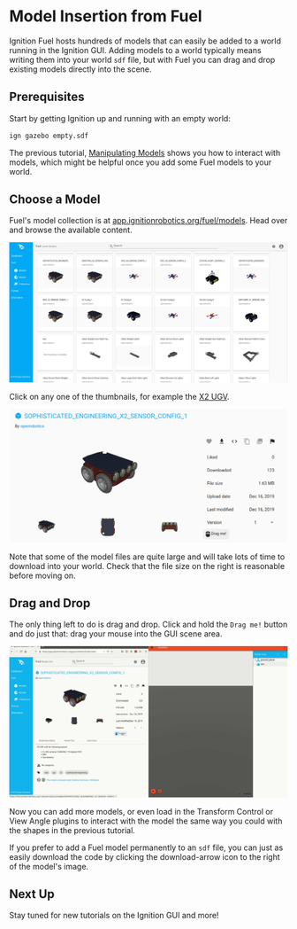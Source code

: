 # Model Insertion from Fuel

Ignition Fuel hosts hundreds of models that can easily be added to a world running in the Ignition GUI.
Adding models to a world typically means writing them into your world `sdf` file, but with Fuel you can drag and drop existing models directly into the scene.

## Prerequisites

Start by getting Ignition up and running with an empty world:

```bash
ign gazebo empty.sdf
```

The previous tutorial, [Manipulating Models](Manipulating_models) shows you how to interact with models, which might be helpful once you add some Fuel models to your world.

## Choose a Model

Fuel's model collection is at [app.ignitionrobotics.org/fuel/models](https://app.ignitionrobotics.org/fuel/models).
Head over and browse the available content.

![Fuel models preview](img/fuel.png)

Click on any one of the thumbnails, for example the [X2 UGV](https://app.ignitionrobotics.org/openrobotics/fuel/models/SOPHISTICATED_ENGINEERING_X2_SENSOR_CONFIG_1).

![X2 UCV](img/X2.png)

Note that some of the model files are quite large and will take lots of time to download into your world.
Check that the file size on the right is reasonable before moving on.

## Drag and Drop

The only thing left to do is drag and drop.
Click and hold the `Drag me!` button and do just that: drag your mouse into the GUI scene area.

![Drag and drop](img/dragdrop.gif)

Now you can add more models, or even load in the Transform Control or View Angle plugins to interact with the model the same way you could with the shapes in the previous tutorial.

If you prefer to add a Fuel model permanently to an `sdf` file, you can just as easily download the code by clicking the download-arrow icon to the right of the model's image.

## Next Up

Stay tuned for new tutorials on the Ignition GUI and more!
